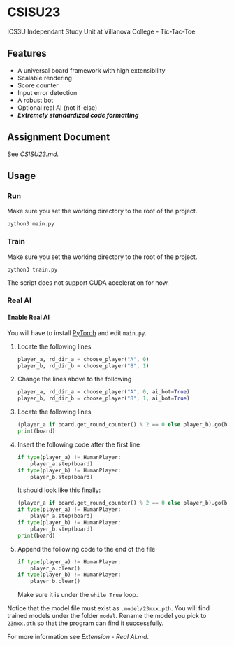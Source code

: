 # CSISU23

ICS3U Independant Study Unit at Villanova College - Tic-Tac-Toe

## Features

- A universal board framework with high extensibility
- Scalable rendering
- Score counter
- Input error detection
- A robust bot
- Optional real AI (not if-else)
- ***Extremely standardized code formatting***

## Assignment Document

See *CSISU23.md*.

## Usage

### Run

Make sure you set the working directory to the root of the project.

```shell
python3 main.py
```

### Train

Make sure you set the working directory to the root of the project.

```shell
python3 train.py
```

The script does not support CUDA acceleration for now.

### Real AI

#### Enable Real AI

You will have to install [PyTorch](https://pytorch.org) and edit `main.py`.

1. Locate the following lines

   ```python
   player_a, rd_dir_a = choose_player("A", 0)
   player_b, rd_dir_b = choose_player("B", 1)
   ```

2. Change the lines above to the following

   ```python
   player_a, rd_dir_a = choose_player("A", 0, ai_bot=True)
   player_b, rd_dir_b = choose_player("B", 1, ai_bot=True)
   ```

3. Locate the following lines

   ```python
   (player_a if board.get_round_counter() % 2 == 0 else player_b).go(board)
   print(board)
   ```

4. Insert the following code after the first line

   ```python
   if type(player_a) != HumanPlayer:
       player_a.step(board)
   if type(player_b) != HumanPlayer:
       player_b.step(board)
   ```

   It should look like this finally:

   ```python
   (player_a if board.get_round_counter() % 2 == 0 else player_b).go(board)
   if type(player_a) != HumanPlayer:
       player_a.step(board)
   if type(player_b) != HumanPlayer:
       player_b.step(board)
   print(board)
   ```

5. Append the following code to the end of the file

   ```python
   if type(player_a) != HumanPlayer:
       player_a.clear()
   if type(player_b) != HumanPlayer:
       player_b.clear()
   ```

   Make sure it is under the `while True` loop.

Notice that the model file must exist as `.model/23mxx.pth`. You will find trained models under the folder `model`.
Rename the model you pick to `23mxx.pth` so that the program can find it successfully.

For more information see *Extension - Real AI.md*.

